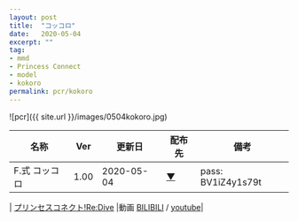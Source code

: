 ```yaml
---
layout: post
title:  "コッコロ"
date:   2020-05-04
excerpt: ""
tag:
- mmd
- Princess Connect
- model
- kokoro
permalink: pcr/kokoro
---
```


![pcr]({{ site.url }}/images/0504kokoro.jpg)




| 名称 | Ver | 更新日 | 配布先 | 備考 |
|---|---|---|---|---|
| F.式 コッコロ | 1.00 | 2020-05-04 | [▼](https://bowlroll.net/file/225182) | pass: BV1iZ4y1s79t |

| [プリンセスコネクト!Re:Dive](https://i-fox.club/pcr/) |動画   [BILIBILI](https://www.bilibili.com/video/BV1iZ4y1s79t/) / [youtube](https://youtu.be/st-bW4whusQ)|
